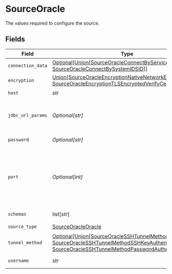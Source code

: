# SourceOracle

The values required to configure the source.


## Fields

| Field                                                                                                                                                                                                                                                                            | Type                                                                                                                                                                                                                                                                             | Required                                                                                                                                                                                                                                                                         | Description                                                                                                                                                                                                                                                                      |
| -------------------------------------------------------------------------------------------------------------------------------------------------------------------------------------------------------------------------------------------------------------------------------- | -------------------------------------------------------------------------------------------------------------------------------------------------------------------------------------------------------------------------------------------------------------------------------- | -------------------------------------------------------------------------------------------------------------------------------------------------------------------------------------------------------------------------------------------------------------------------------- | -------------------------------------------------------------------------------------------------------------------------------------------------------------------------------------------------------------------------------------------------------------------------------- |
| `connection_data`                                                                                                                                                                                                                                                                | [Optional[Union[SourceOracleConnectByServiceName, SourceOracleConnectBySystemIDSID]]](../../models/shared/sourceoracleconnectby.md)                                                                                                                                              | :heavy_minus_sign:                                                                                                                                                                                                                                                               | Connect data that will be used for DB connection                                                                                                                                                                                                                                 |
| `encryption`                                                                                                                                                                                                                                                                     | [Union[SourceOracleEncryptionNativeNetworkEncryptionNNE, SourceOracleEncryptionTLSEncryptedVerifyCertificate]](../../models/shared/sourceoracleencryption.md)                                                                                                                    | :heavy_check_mark:                                                                                                                                                                                                                                                               | The encryption method with is used when communicating with the database.                                                                                                                                                                                                         |
| `host`                                                                                                                                                                                                                                                                           | *str*                                                                                                                                                                                                                                                                            | :heavy_check_mark:                                                                                                                                                                                                                                                               | Hostname of the database.                                                                                                                                                                                                                                                        |
| `jdbc_url_params`                                                                                                                                                                                                                                                                | *Optional[str]*                                                                                                                                                                                                                                                                  | :heavy_minus_sign:                                                                                                                                                                                                                                                               | Additional properties to pass to the JDBC URL string when connecting to the database formatted as 'key=value' pairs separated by the symbol '&'. (example: key1=value1&key2=value2&key3=value3).                                                                                 |
| `password`                                                                                                                                                                                                                                                                       | *Optional[str]*                                                                                                                                                                                                                                                                  | :heavy_minus_sign:                                                                                                                                                                                                                                                               | The password associated with the username.                                                                                                                                                                                                                                       |
| `port`                                                                                                                                                                                                                                                                           | *Optional[int]*                                                                                                                                                                                                                                                                  | :heavy_minus_sign:                                                                                                                                                                                                                                                               | Port of the database.<br/>Oracle Corporations recommends the following port numbers:<br/>1521 - Default listening port for client connections to the listener. <br/>2484 - Recommended and officially registered listening port for client connections to the listener using TCP/IP with SSL |
| `schemas`                                                                                                                                                                                                                                                                        | list[*str*]                                                                                                                                                                                                                                                                      | :heavy_minus_sign:                                                                                                                                                                                                                                                               | The list of schemas to sync from. Defaults to user. Case sensitive.                                                                                                                                                                                                              |
| `source_type`                                                                                                                                                                                                                                                                    | [SourceOracleOracle](../../models/shared/sourceoracleoracle.md)                                                                                                                                                                                                                  | :heavy_check_mark:                                                                                                                                                                                                                                                               | N/A                                                                                                                                                                                                                                                                              |
| `tunnel_method`                                                                                                                                                                                                                                                                  | [Optional[Union[SourceOracleSSHTunnelMethodNoTunnel, SourceOracleSSHTunnelMethodSSHKeyAuthentication, SourceOracleSSHTunnelMethodPasswordAuthentication]]](../../models/shared/sourceoraclesshtunnelmethod.md)                                                                   | :heavy_minus_sign:                                                                                                                                                                                                                                                               | Whether to initiate an SSH tunnel before connecting to the database, and if so, which kind of authentication to use.                                                                                                                                                             |
| `username`                                                                                                                                                                                                                                                                       | *str*                                                                                                                                                                                                                                                                            | :heavy_check_mark:                                                                                                                                                                                                                                                               | The username which is used to access the database.                                                                                                                                                                                                                               |